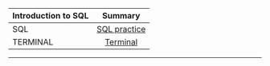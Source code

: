 | Introduction to SQL       | Summary 
| :---        |    :----:
|SQL | [SQL practice](./sql.md) 
|TERMINAL     | [Terminal](./terminal.md)



---



